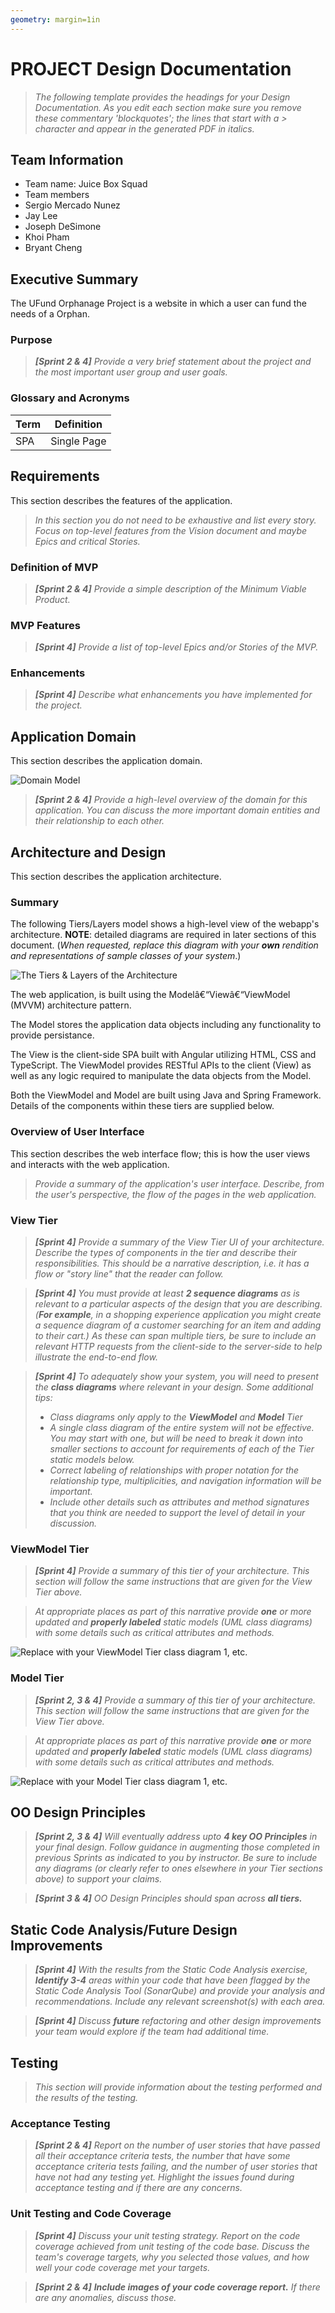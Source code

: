 ```yaml
---
geometry: margin=1in
---
```

# PROJECT Design Documentation


> _The following template provides the headings for your Design
> Documentation. As you edit each section make sure you remove these
> commentary 'blockquotes'; the lines that start with a > character
> and appear in the generated PDF in italics._


## Team Information
* Team name: Juice Box Squad
* Team members
* Sergio Mercado Nunez
* Jay Lee
* Joseph DeSimone
* Khoi Pham
* Bryant Cheng


## Executive Summary


The UFund Orphanage Project is a website in which a user can fund the needs of a Orphan. 


### Purpose


> _**[Sprint 2 & 4]** Provide a very brief statement about the project and the most
> important user group and user goals._


### Glossary and Acronyms
| Term | Definition |
|------|------------|
| SPA | Single Page |




## Requirements


This section describes the features of the application.


> _In this section you do not need to be exhaustive and list every
> story. Focus on top-level features from the Vision document and
> maybe Epics and critical Stories._


### Definition of MVP
> _**[Sprint 2 & 4]** Provide a simple description of the Minimum Viable Product._


### MVP Features
> _**[Sprint 4]** Provide a list of top-level Epics and/or Stories of the MVP._


### Enhancements
> _**[Sprint 4]** Describe what enhancements you have implemented for the project._




## Application Domain


This section describes the application domain.


![Domain Model](domain-model-placeholder.png)


> _**[Sprint 2 & 4]** Provide a high-level overview of the domain for this application. You
> can discuss the more important domain entities and their relationship
> to each other._




## Architecture and Design


This section describes the application architecture.


### Summary


The following Tiers/Layers model shows a high-level view of the webapp's architecture.
**NOTE**: detailed diagrams are required in later sections of this document. (_When requested, replace this diagram with your **own** rendition and representations of sample classes of your system_.)


![The Tiers & Layers of the Architecture](architecture-tiers-and-layers.png)


The web application, is built using the Modelâ€“Viewâ€“ViewModel (MVVM) architecture pattern.


The Model stores the application data objects including any functionality to provide persistance.


The View is the client-side SPA built with Angular utilizing HTML, CSS and TypeScript. The ViewModel provides RESTful APIs to the client (View) as well as any logic required to manipulate the data objects from the Model.


Both the ViewModel and Model are built using Java and Spring Framework. Details of the components within these tiers are supplied below.




### Overview of User Interface


This section describes the web interface flow; this is how the user views and interacts with the web application.


> _Provide a summary of the application's user interface. Describe, from the user's perspective, the flow of the pages in the web application._




### View Tier
> _**[Sprint 4]** Provide a summary of the View Tier UI of your architecture.
> Describe the types of components in the tier and describe their
> responsibilities. This should be a narrative description, i.e. it has
> a flow or "story line" that the reader can follow._


> _**[Sprint 4]** You must provide at least **2 sequence diagrams** as is relevant to a particular aspects
> of the design that you are describing. (**For example**, in a shopping experience application you might create a
> sequence diagram of a customer searching for an item and adding to their cart.)
> As these can span multiple tiers, be sure to include an relevant HTTP requests from the client-side to the server-side
> to help illustrate the end-to-end flow._


> _**[Sprint 4]** To adequately show your system, you will need to present the **class diagrams** where relevant in your design. Some additional tips:_
>* _Class diagrams only apply to the **ViewModel** and **Model** Tier_
>* _A single class diagram of the entire system will not be effective. You may start with one, but will be need to break it down into smaller sections to account for requirements of each of the Tier static models below._
>* _Correct labeling of relationships with proper notation for the relationship type, multiplicities, and navigation information will be important._
>* _Include other details such as attributes and method signatures that you think are needed to support the level of detail in your discussion._


### ViewModel Tier
> _**[Sprint 4]** Provide a summary of this tier of your architecture. This
> section will follow the same instructions that are given for the View
> Tier above._


> _At appropriate places as part of this narrative provide **one** or more updated and **properly labeled**
> static models (UML class diagrams) with some details such as critical attributes and methods._
>
![Replace with your ViewModel Tier class diagram 1, etc.](model-placeholder.png)


### Model Tier
> _**[Sprint 2, 3 & 4]** Provide a summary of this tier of your architecture. This
> section will follow the same instructions that are given for the View
> Tier above._


> _At appropriate places as part of this narrative provide **one** or more updated and **properly labeled**
> static models (UML class diagrams) with some details such as critical attributes and methods._
>
![Replace with your Model Tier class diagram 1, etc.](model-placeholder.png)


## OO Design Principles
> _**[Sprint 2, 3 & 4]** Will eventually address upto **4 key OO Principles** in your final design. Follow guidance in augmenting those completed in previous Sprints as indicated to you by instructor. Be sure to include any diagrams (or clearly refer to ones elsewhere in your Tier sections above) to support your claims._


> _**[Sprint 3 & 4]** OO Design Principles should span across **all tiers.**_


## Static Code Analysis/Future Design Improvements
> _**[Sprint 4]** With the results from the Static Code Analysis exercise,
> **Identify 3-4** areas within your code that have been flagged by the Static Code
> Analysis Tool (SonarQube) and provide your analysis and recommendations.
> Include any relevant screenshot(s) with each area._


> _**[Sprint 4]** Discuss **future** refactoring and other design improvements your team would explore if the team had additional time._


## Testing
> _This section will provide information about the testing performed
> and the results of the testing._


### Acceptance Testing
> _**[Sprint 2 & 4]** Report on the number of user stories that have passed all their
> acceptance criteria tests, the number that have some acceptance
> criteria tests failing, and the number of user stories that
> have not had any testing yet. Highlight the issues found during
> acceptance testing and if there are any concerns._


### Unit Testing and Code Coverage
> _**[Sprint 4]** Discuss your unit testing strategy. Report on the code coverage
> achieved from unit testing of the code base. Discuss the team's
> coverage targets, why you selected those values, and how well your
> code coverage met your targets._


>_**[Sprint 2 & 4]** **Include images of your code coverage report.** If there are any anomalies, discuss
> those._
